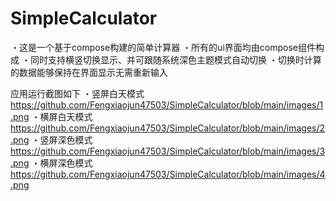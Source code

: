 # SimpleCalculator
・这是一个基于compose构建的简单计算器
・所有的ui界面均由compose组件构成
・同时支持横竖切换显示、并可跟随系统深色主题模式自动切换
・切换时计算的数据能够保持在界面显示无需重新输入

应用运行截图如下
・竖屏白天模式
https://github.com/Fengxiaojun47503/SimpleCalculator/blob/main/images/1.png
・横屏白天模式
https://github.com/Fengxiaojun47503/SimpleCalculator/blob/main/images/2.png
・竖屏深色模式
https://github.com/Fengxiaojun47503/SimpleCalculator/blob/main/images/3.png
・横屏深色模式
https://github.com/Fengxiaojun47503/SimpleCalculator/blob/main/images/4.png
